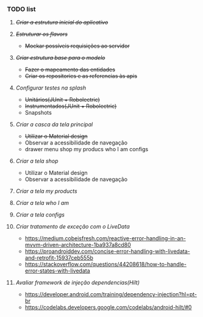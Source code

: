### TODO list

1. ~~*Criar a estrutura inicial do aplicativo*~~

2. ~~*Estruturar os flavors*~~

    - ~~Mockar possíveis requisições ao servidor~~
    
3. *~~Criar estrutura base para o modelo~~*    

    - ~~Fazer o mapeamento das entidades~~
    - ~~Criar os repositories e as referencias às apis~~

4. *Configurar testes na splash*

    - ~~Unitários(JUnit + Robolectric)~~
    - ~~Instrumentados(JUnit + Robolectric)~~
    - Snapshots
    
5. *Criar a casca da tela principal*

    - ~~Utilizar o Material design~~
    - Observar a acessibilidade de navegação
    - drawer menu
        shop
        my producs
        who I am
        configs

6. *Criar a tela shop*

    - Utilizar o Material design
    - Observar a acessibilidade de navegação
    
7. *Criar a tela my products*

8. *Criar a tela who I am*

9. *Criar a tela configs*

10. *Criar tratamento de exceção com o LiveData*

    - https://medium.cobeisfresh.com/reactive-error-handling-in-an-mvvm-driven-architecture-1ba937a8cd80
    - https://proandroiddev.com/concise-error-handling-with-livedata-and-retrofit-15937ceb555b
    - https://stackoverflow.com/questions/44208618/how-to-handle-error-states-with-livedata

11. *Avaliar framework de injeção dependencias(Hilt)*

    - https://developer.android.com/training/dependency-injection?hl=pt-br
    - https://codelabs.developers.google.com/codelabs/android-hilt/#0

